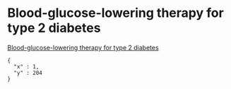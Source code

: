 # Blood-glucose-lowering therapy for type 2 diabetes
<a href="/pathways/diabetes/blood-glucose-lowering-therapy-for-type-2-diabetes" rel="/pathways/path">Blood-glucose-lowering therapy for type 2 diabetes</a>
~~~~
{
  "x" : 1,
  "y" : 204
}
~~~~
